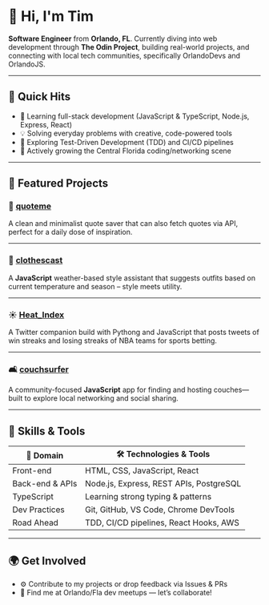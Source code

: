 # 👋 Hi, I'm Tim 

**Software Engineer** from **Orlando, FL**. Currently diving into web development through **The Odin Project**, building real-world projects, and connecting with local tech communities, specifically OrlandoDevs and OrlandoJS.

---

## 🚀 Quick Hits

- 🔭 Learning full-stack development (JavaScript & TypeScript, Node.js, Express, React)
- 💡 Solving everyday problems with creative, code-powered tools
- 🌱 Exploring Test-Driven Development (TDD) and CI/CD pipelines
- 🤝 Actively growing the Central Florida coding/networking scene

---

## 📌 Featured Projects

### 🎯 [quoteme](https://github.com/tjohnson009/quoteme)
A clean and minimalist quote saver that can also fetch quotes via API, perfect for a daily dose of inspiration.

---

### 👚 [clothescast](https://github.com/tjohnson009/clothescast)
A **JavaScript** weather-based style assistant that suggests outfits based on current temperature and season – style meets utility.

---

### ☀️ [Heat_Index](https://github.com/tjohnson009/Heat_Index)
A Twitter companion build with Pythong and JavaScript that posts tweets of win streaks and losing streaks of NBA teams for sports betting.

---

### 🛋️ [couchsurfer](https://github.com/msrissaxox/couchsurfer)
A community-focused **JavaScript** app for finding and hosting couches—built to explore local networking and social sharing.

---

## 🔧 Skills & Tools

| 🧠 Domain          | 🛠️ Technologies & Tools            |
|-------------------|------------------------------------|
| Front-end         | HTML, CSS, JavaScript, React       |
| Back-end & APIs   | Node.js, Express, REST APIs, PostgreSQL |
| TypeScript        | Learning strong typing & patterns  |
| Dev Practices     | Git, GitHub, VS Code, Chrome DevTools |
| Road Ahead        | TDD, CI/CD pipelines, React Hooks, AWS  |

---

## 🌍 Get Involved

- ⚙️ Contribute to my projects or drop feedback via Issues & PRs
- 💬 Find me at Orlando/Fla dev meetups — let’s collaborate!
